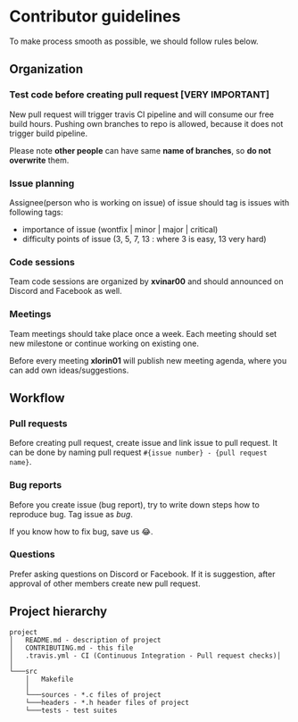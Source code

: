 # Contributor guidelines

To make process smooth as possible, we should follow rules below.

## Organization

### Test code before creating pull request **[VERY IMPORTANT]**

New pull request will trigger travis CI pipeline and will consume
our free build hours. Pushing own branches to repo is allowed, because it does not trigger build pipeline.

Please note **other people** can have same **name of branches**, so **do not overwrite** them.

### Issue planning

Assignee(person who is working on issue) of issue should tag is issues with following tags:

* importance of issue (wontfix | minor | major | critical)
* difficulty points of issue (3, 5, 7, 13 : where 3 is easy, 13 very hard)

### Code sessions

Team code sessions are organized by **xvinar00** and should announced on Discord and Facebook as well.

### Meetings

Team meetings should take place once a week. Each meeting should set new milestone or continue working on existing one.

Before every meeting **xlorin01** will publish new meeting agenda, where you can add own ideas/suggestions.

## Workflow

### Pull requests

Before creating pull request, create issue and link issue to pull request. It can be done by naming pull request `#{issue number} - {pull request name}`.

### Bug reports

Before you create issue (bug report), try to write down steps how to reproduce bug. Tag issue as *bug*.

If you know how to fix bug, save us 😂. 

### Questions

Prefer asking questions on Discord or Facebook. If it is suggestion, after approval of other members create new pull request.

## Project hierarchy

```
project
│   README.md - description of project
│   CONTRIBUTING.md - this file    
│   .travis.yml - CI (Continuous Integration - Pull request checks)│      
│
└───src
    │   Makefile
    │
    └───sources - *.c files of project
    └───headers - *.h header files of project
    └───tests - test suites

   